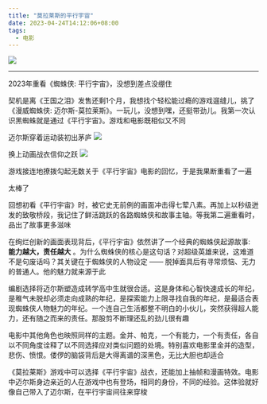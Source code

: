 ```yaml
---
title: "莫拉莱斯的平行宇宙"
date: 2023-04-24T14:12:06+08:00
tags:
  - 电影
---
```


[![](/img/movies/into_the_spider_verse.webp#center)](https://movie.douban.com/subject/26374197/)

---

2023年重看《蜘蛛侠: 平行宇宙》，没想到差点没绷住

契机是离《王国之泪》发售还剩1个月，我想找个轻松能过瘾的游戏遛缝儿，挑了《漫威蜘蛛侠: 迈尔斯-莫拉莱斯》。一玩儿，没想到嘿，还挺带劲儿。我第一次认识黑蜘蛛就是通过《平行宇宙》。游戏和电影既相似又不同

迈尔斯穿着运动装初出茅庐
![](/img/spiderman_ps/1.jpg#center)

换上动画战衣信仰之跃
![](/img/spiderman_ps/2.jpg#center)

游戏接连地撩拨勾起无数关于《平行宇宙》电影的回忆，于是我果断重看了一遍

太棒了

回想初看《平行宇宙》时，被它史无前例的画面冲击得七荤八素。再加上以秒级迸发的致敬桥段，我记住了鲜活跳跃的各路蜘蛛侠和故事主轴。等我第二遍重看时，品出了故事更多滋味

在绚烂创新的画面表现背后，《平行宇宙》依然讲了一个经典的蜘蛛侠起源故事: **能力越大，责任越大** 。为什么蜘蛛侠的核心是这句话？对超级英雄来说，这难道不是句废话吗？其关键在于蜘蛛侠的人物设定 —— 脱掉面具后有寻常烦恼、无力的普通人。他的魅力就来源于此

编剧选择将迈尔斯塑造成转学高中生就很合适。这是身体和心智快速成长的年纪，是稚气未脱却必须走向成熟的年纪，是探索能力上限寻找自我的年纪，是最适合表现蜘蛛侠人物魅力的年纪。一个连自己生活都整不明白的小伙儿，突然获得超人能力，还有随之而来的责任。那股剪不断理还乱的劲儿很有趣

电影中其他角色也映照同样的主题。金并、帕克，一个有能力，一个有责任，各自以不同角度诠释了以不同选择应对类似问题的处境。特别喜欢电影里金并的造型，悲伤、愤恨。偻㑩的脑袋背后是大得离谱的深黑色，无比大胆也却适合

《莫拉莱斯》游戏中可以选择《平行宇宙》战衣，还能加上抽帧和漫画特效。电影中迈尔斯身边亲近的人在游戏中也有登场，相同的身份，不同的经验。这体验就好像自己带入了迈尔斯，在平行宇宙间往来穿梭
